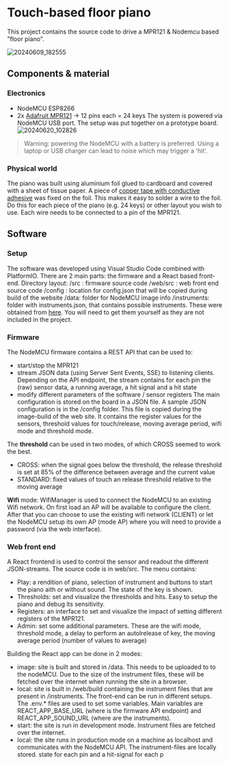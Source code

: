 # Touch-based floor piano
This project contains the source code to drive a MPR121 & Nodemcu based "floor piano".

![20240609_182555](https://github.com/blannoy/touchPiano/assets/23641978/8f17ac4f-2ba5-4bd6-ac69-f2d3ead8ca87)

## Components & material
### Electronics
- NodeMCU ESP8266
- 2x [Adafruit MPR121](https://www.adafruit.com/product/1982) -> 12 pins each = 24 keys
The system is powered via NodeMCU USB port. The setup was put together on a prototype board. 
![20240620_102826](https://github.com/blannoy/touchPiano/assets/23641978/e380aa0b-6bcb-4161-9a7a-b3b9b88b9157)

> Warning: powering the NodeMCU with a battery is preferred. Using a laptop or USB charger can lead to noise which may trigger a 'hit'.

### Physical world
The piano was built using aluminium foil glued to cardboard and covered with a sheet of tissue paper.
A piece of [copper tape with conductive adhesive](https://www.adafruit.com/product/3483) was fixed on the foil. This makes it easy to solder a wire to the foil.
Do this for each piece of the piano (e.g. 24 keys) or other layout you wish to use.
Each wire needs to be connected to a pin of the MPR121.

## Software
### Setup
The software was developed using Visual Studio Code combined with PlatformIO.
There are 2 main parts: the firmware and a React based front-end.
Directory layout:
/src : firmware source code
/web/src : web front end source code
/config : location for config.json that will be copied during build of the website
/data: folder for NodeMCU image info
/instruments: folder with instruments.json, that contains possible instruments. These were obtained from [here](https://github.com/gleitz/midi-js-soundfonts/). You will need to get them yourself as they are not included in the project.
### Firmware
The NodeMCU firmware contains a REST API that can be used to:
- start/stop the MPR121
- stream JSON data (using Server Sent Events, SSE) to listening clients. Depending on the API endpoint, the stream contains for each pin the (raw) sensor data, a running average, a hit signal and a hit state
- modify different parameters of the software / sensor registers
The main configuration is stored on the board in a JSON file.
A sample JSON configuration is in the /config folder. This file is copied during the image-build of the web site. It contains the register values for the sensors, threshold values for touch/release, moving average period, wifi mode and threshold mode.

The **threshold** can be used in two modes, of which CROSS seemed to work the best.
- CROSS: when the signal goes below the threshold, the release threshold is set at 85% of the difference between average and the current value
- STANDARD: fixed values of touch an release threshold relative to the moving average

**Wifi** mode: WifiManager is used to connect the NodeMCU to an existing Wifi network. On first load an AP will be available to configure the client. After that you can choose to use the existing wifi network (CLIENT) or let the NodeMCU setup its own AP (mode AP) where you will need to provide a password (via the web interface).

### Web front end
A React frontend is used to control the sensor and readout the different JSON-streams. The source code is in web/src.
The menu contains:
- Play: a rendition of piano, selection of instrument and buttons to start the piano aith or without sound. The state of the key is shown.
- Thresholds: set and visualize the thresholds and hits. Easy to setup the piano and debug its sensitivity.
- Registers: an interface to set and visualize the impact of setting different registers of the MPR121.
- Admin: set some additional parameters. These are the wifi mode, threshold mode, a delay to perform an autolrelease of  key, the moving average period (number of values to average)

Building the React app can be done in 2 modes:
- image: site is built and stored in /data. This needs to be uploaded to to the nodeMCU. Due to the size of the instrument files, these will be fetched over the internet when running the site in a browser.
- local: site is built in /web/build containing the instrument files that are present in /instruments. 
The front-end can be run in different setups. The .env.* files are used to set some variables. Main variables are REACT_APP_BASE_URL (where is the firmware API endpoint) and REACT_APP_SOUND_URL (where are the instruments).
- start: the site is run in development mode. Instrument files are fetched over the internet.
- local: the site runs in production mode on a machine as localhost and communicates with the NodeMCU API. The instrument-files are locally stored.
state for each pin and a hit-signal for each p
